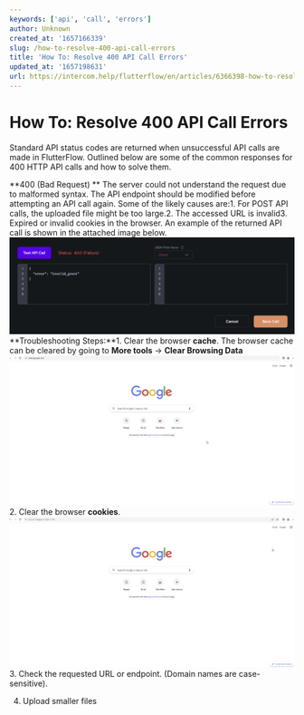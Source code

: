 ```yaml
---
keywords: ['api', 'call', 'errors']
author: Unknown
created_at: '1657166339'
slug: /how-to-resolve-400-api-call-errors
title: 'How To: Resolve 400 API Call Errors'
updated_at: '1657198631'
url: https://intercom.help/flutterflow/en/articles/6366398-how-to-resolve-400-api-call-errors
---
```

# How To: Resolve 400 API Call Errors

Standard API status codes are returned when unsuccessful API  calls are made in FlutterFlow. Outlined below are some of the common responses for 400 HTTP API calls and how to solve them. 

**400 (Bad Request) **
The server could not understand the request due to malformed syntax. The API endpoint should be modified before attempting an API call again. Some of the likely causes are:1. For POST API calls, the uploaded file might be too large.2. The accessed URL is invalid3. Expired or invalid cookies in the browser. 
An example of the returned API call is shown in the attached image below.
![](../../assets/20250430121400395304.png)**Troubleshooting Steps:**1. Clear the browser **cache**. The browser cache can be cleared by going to **More tools** -&gt; **Clear Browsing Data**
![](../../assets/20250430121400656600.gif)
2. Clear the browser **cookies**.
![](../../assets/20250430121400967293.gif)
3. Check the requested URL or endpoint. (Domain names are case-sensitive). 

4. Upload smaller files 

